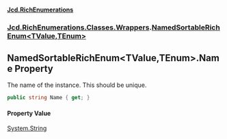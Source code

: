 #### [Jcd.RichEnumerations](index.md 'index')

### [Jcd.RichEnumerations.Classes.Wrappers](Jcd.RichEnumerations.Classes.Wrappers.md 'Jcd.RichEnumerations.Classes.Wrappers').[NamedSortableRichEnum&lt;TValue,TEnum&gt;](Jcd.RichEnumerations.Classes.Wrappers.NamedSortableRichEnum_TValue,TEnum_.md 'Jcd.RichEnumerations.Classes.Wrappers.NamedSortableRichEnum<TValue,TEnum>')

## NamedSortableRichEnum<TValue,TEnum>.Name Property

The name of the instance. This should be unique.

```csharp
public string Name { get; }
```

#### Property Value

[System.String](https://docs.microsoft.com/en-us/dotnet/api/System.String 'System.String')